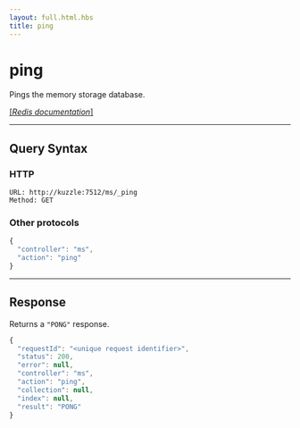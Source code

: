 ```yaml
---
layout: full.html.hbs
title: ping
---
```


# ping

<SinceBadge version="1.0.0" />

Pings the memory storage database.

[[_Redis documentation_]](https://redis.io/commands/ping)

---

## Query Syntax

### HTTP

```http
URL: http://kuzzle:7512/ms/_ping
Method: GET
```

### Other protocols

```js
{
  "controller": "ms",
  "action": "ping"
}
```

---

## Response

Returns a `"PONG"` response.

```javascript
{
  "requestId": "<unique request identifier>",
  "status": 200,
  "error": null,
  "controller": "ms",
  "action": "ping",
  "collection": null,
  "index": null,
  "result": "PONG"
}
```
